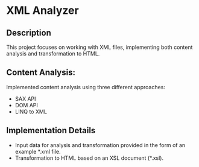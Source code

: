 # XML Analyzer

## Description
This project focuses on working with XML files, implementing both content analysis and transformation to HTML.

## Content Analysis:
Implemented content analysis using three different approaches:
- SAX API
- DOM API
- LINQ to XML

## Implementation Details
- Input data for analysis and transformation provided in the form of an example *.xml file.
- Transformation to HTML based on an XSL document (*.xsl).
